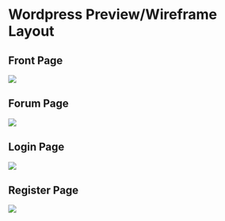 # Wordpress Preview/Wireframe Layout


## Front Page
![](https://user-images.githubusercontent.com/33044507/33592746-66b2ac0a-d9c7-11e7-9df6-7599b0f0505c.png)

## Forum Page
![](https://user-images.githubusercontent.com/33044507/33592748-66dacfd2-d9c7-11e7-8a86-75483f4665d2.png)

## Login Page
![](https://user-images.githubusercontent.com/33044507/33592749-67029670-d9c7-11e7-8b5b-63833e7a4a27.png)

## Register Page
![](https://user-images.githubusercontent.com/33044507/33592750-6729a5e4-d9c7-11e7-8975-20c73d19bbca.png)
